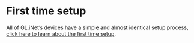 # First time setup

All of GL.iNet’s devices have a simple and almost identical setup process, [click here to learn about the first time setup](../../../tutorials/first_time_setup/).

